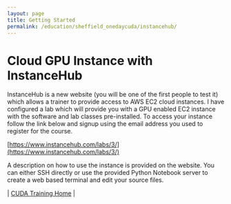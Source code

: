 ```yaml
---
layout: page
title: Getting Started
permalink: /education/sheffield_onedaycuda/instancehub/
---
```


# Cloud GPU Instance with InstanceHub #

InstanceHub is a new website (you will be one of the first people to test it) which allows a trainer to provide access to AWS EC2 cloud instances. I have configured a lab which will provide you with a GPU enabled EC2 instance with the software and lab classes pre-installed. To access your instance follow the link below and signup using the email address you used to register for the course.

[https://www.instancehub.com/labs/3/](https://www.instancehub.com/labs/3/)

A description on how to use the instance is provided on the website. You can either SSH directly or use the provided Python Notebook server to create a web based terminal and edit your source files.

&#124; [CUDA Training Home](../) &#124;
